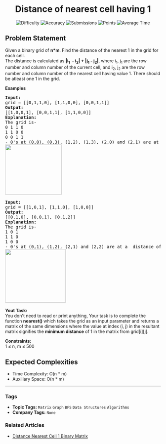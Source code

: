 <h1 align="center">Distance of nearest cell having 1</h1>

<p align="center">
  <img alt="Difficulty" title="Difficulty" src="https://custom-icon-badges.demolab.com/badge/Difficulty: Medium-1F222E?style=for-the-badge&logoColor=white&logo=fire"/>
  <img alt="Accuracy" title="Accuracy" src="https://custom-icon-badges.demolab.com/badge/Accuracy: 47.7%25-1F222E?style=for-the-badge&logoColor=white&logo=target"/>
  <img alt="Submissions" title="Submissions" src="https://custom-icon-badges.demolab.com/badge/Submissions: 103K+-1F222E?style=for-the-badge&logoColor=white&logo=repo"/>
  <img alt="Points" title="Points" src="https://custom-icon-badges.demolab.com/badge/Points: 4-1F222E?style=for-the-badge&logoColor=white&logo=award"/>
  <img alt="Average Time" title="Average Time" src="https://custom-icon-badges.demolab.com/badge/Average%20Time: 20m-1F222E?style=for-the-badge&logoColor=white&logo=clock"/>
</p>

## Problem Statement

Given a binary grid of <b>n*m</b>. Find the distance of the nearest 1 in the grid for each cell.<br>The distance is calculated as <b>|i<sub>1</sub>  - i<sub>2</sub>| + |j<sub>1</sub> - j<sub>2</sub>|</b>, where i<sub>1</sub>, j<sub>1</sub> are the row number and column number of the current cell, and i<sub>2</sub>, j<sub>2</sub> are the row number and column number of the nearest cell having value 1. There should be atleast one 1 in the grid.

<b>Examples</b>

<pre><b>Input: <br></b>grid = [[0,1,1,0], [1,1,0,0], [0,0,1,1]]
<b>Output: <br></b>[[1,0,0,1], [0,0,1,1], [1,1,0,0]]
<b>Explanation: <br></b>The grid is-
0 1 1 0 
1 1 0 0 
0 0 1 1 
- 0's at (0,0), (0,3), (1,2), (1,3), (2,0) and (2,1) are at a distance of 1 from 1's at (0,1), (0,2), (0,2), (2,3), (1,0) and (1,1) respectively.
<img src="https://media.geeksforgeeks.org/img-practice/prod/addEditProblem/701275/Web/Other/blobid0_1745302650.jpg" alt="" title="" width="183" height="162"/> </pre>

<pre><b>Input: <br></b>grid = [[1,0,1], [1,1,0], [1,0,0]]
<b>Output: <br></b>[[0,1,0], [0,0,1], [0,1,2]]
<b>Explanation:</b> <br>The grid is-
1 0 1
1 1 0
1 0 0
- 0's at (0,1), (1,2), (2,1) and (2,2) are at a  distance of 1, 1, 1 and 2 from 1's at (0,0), (0,2), (2,0) and (1,1) respectively.
<img src="https://media.geeksforgeeks.org/img-practice/prod/addEditProblem/701275/Web/Other/blobid1_1745302675.jpg" alt="" title="" width="196" height="173"/> </pre>

<b>Yout Task:</b><br>You don't need to read or print anything, Your task is to complete the function <b>nearest() </b>which takes the grid as an input parameter and returns a matrix of the same dimensions where the value at index (i, j) in the resultant matrix signifies the <b>minimum distance</b> of 1 in the matrix from grid[i][j].

<b>Constraints:</b><br>1 ≤ n, m ≤ 500

## Expected Complexities
- Time Complexity: O(n * m)
- Auxiliary Space: O(n * m)

<hr>

### Tags
- **Topic Tags:** `Matrix` `Graph` `BFS` `Data Structures` `Algorithms`
- **Company Tags:** `None`

### Related Articles
- [Distance Nearest Cell 1 Binary Matrix](https://www.geeksforgeeks.org/distance-nearest-cell-1-binary-matrix/)
